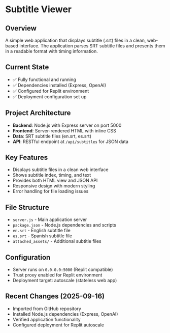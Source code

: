 # Subtitle Viewer

## Overview
A simple web application that displays subtitle (.srt) files in a clean, web-based interface. The application parses SRT subtitle files and presents them in a readable format with timing information.

## Current State
- ✅ Fully functional and running
- ✅ Dependencies installed (Express, OpenAI)
- ✅ Configured for Replit environment
- ✅ Deployment configuration set up

## Project Architecture
- **Backend**: Node.js with Express server on port 5000
- **Frontend**: Server-rendered HTML with inline CSS
- **Data**: SRT subtitle files (en.srt, es.srt)
- **API**: RESTful endpoint at `/api/subtitles` for JSON data

## Key Features
- Displays subtitle files in a clean web interface
- Shows subtitle index, timing, and text
- Provides both HTML view and JSON API
- Responsive design with modern styling
- Error handling for file loading issues

## File Structure
- `server.js` - Main application server
- `package.json` - Node.js dependencies and scripts
- `en.srt` - English subtitle file
- `es.srt` - Spanish subtitle file
- `attached_assets/` - Additional subtitle files

## Configuration
- Server runs on `0.0.0.0:5000` (Replit compatible)
- Trust proxy enabled for Replit environment
- Deployment target: autoscale (stateless web app)

## Recent Changes (2025-09-16)
- Imported from GitHub repository
- Installed Node.js dependencies (Express, OpenAI)
- Verified application functionality
- Configured deployment for Replit autoscale